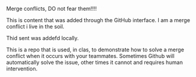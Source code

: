 Merge conflicts, DO not fear them!!!!

This is content that was  added through the GitHub interface. I am  a merge conflict i live in the soil.

Thid sent was addefd locally.

This is a repo that is used, in clas, to demonstrate how to solve a merge conflict when it occurs with your teammates. Sometimes Github will automatically solve the issue, other times it cannot and requires human intervention.